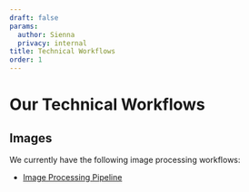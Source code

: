 ```yaml
---
draft: false
params:
  author: Sienna
  privacy: internal
title: Technical Workflows
order: 1
---
```


# Our Technical Workflows

## Images

We currently have the following image processing workflows:

- [Image Processing Pipeline](/docs/workflows/image-processing-pipeline)
